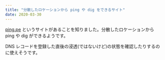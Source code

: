 ```yaml
---
title: "分散したロケーションから ping や dig をできるサイト"
date: 2020-03-30
---
```


[ping.pe](https://ping.pe/)
というサイトがあることを知りました。分散したロケーションから ping や dig ができるようです。

DNS レコードを登録した直後の浸透(ではないけど)の状態を確認したりするのに使えそうです。
